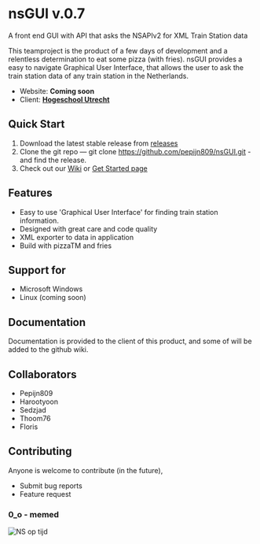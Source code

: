 # nsGUI     v.0.7
A front end GUI with API that asks the NSAPIv2 for XML Train Station data

This teamproject is the product of a few days of development and a relentless determination to eat some pizza (with fries). 
nsGUI provides a easy to navigate Graphical User Interface, that allows the user to ask the train station data of any train
station in the Netherlands.

* Website: **Coming soon**  
* Client: [**Hogeschool Utrecht**](https://hu.nl)   

## Quick Start  
1. Download the latest stable release from [releases](https://github.com/pepijn809/nsGUI/releases)
2. Clone the git repo — git clone https://github.com/pepijn809/nsGUI.git - and find the release.
3. Check out our [Wiki](https://github.com/pepijn809/nsGUI/wiki) or [Get Started page](https://github.com/pepijn809/nsGUI/wiki/Requirements)  

## Features  
* Easy to use 'Graphical User Interface' for finding train station information. 
* Designed with great care and code quality
* XML exporter to data in application
* Build with pizzaTM and fries

## Support for   
* Microsoft Windows
* Linux (coming soon)

## Documentation  
Documentation is provided to the client of this product, and some of will be added to the github wiki.

## Collaborators  
- Pepijn809
- Harootyoon
- Sedzjad
- Thoom76
- Floris

## Contributing  
Anyone is welcome to contribute (in the future),  

* Submit bug reports
* Feature request

### 0_o - memed
![NS op tijd](https://i.imgur.com/85qa0BJ.png)
